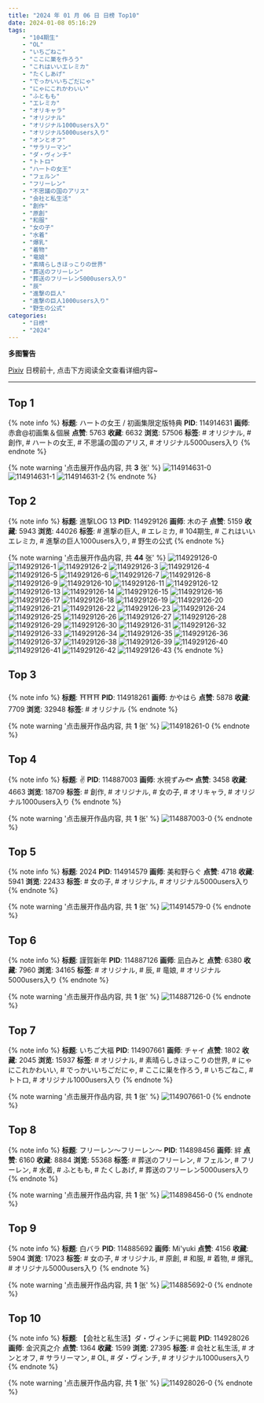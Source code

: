 ```yaml
---
title: "2024 年 01 月 06 日 日榜 Top10"
date: 2024-01-08 05:16:29
tags:
    - "104期生"
    - "OL"
    - "いちごねこ"
    - "ここに巣を作ろう"
    - "これはいいエレミカ"
    - "たくしあげ"
    - "でっかいいちごだにゃ"
    - "にゃにこれかわいい"
    - "ふともも"
    - "エレミカ"
    - "オリキャラ"
    - "オリジナル"
    - "オリジナル1000users入り"
    - "オリジナル5000users入り"
    - "オンとオフ"
    - "サラリーマン"
    - "ダ・ヴィンチ"
    - "トトロ"
    - "ハートの女王"
    - "フェルン"
    - "フリーレン"
    - "不思議の国のアリス"
    - "会社と私生活"
    - "創作"
    - "原創"
    - "和服"
    - "女の子"
    - "水着"
    - "爆乳"
    - "着物"
    - "竜娘"
    - "素晴らしきほっこりの世界"
    - "葬送のフリーレン"
    - "葬送のフリーレン5000users入り"
    - "辰"
    - "進撃の巨人"
    - "進撃の巨人1000users入り"
    - "野生の公式"
categories:
    - "日榜"
    - "2024"
---
```


<i class="fa fa-triangle-exclamation"></i>**多图警告**<i class="fa fa-triangle-exclamation"></i>

[Pixiv](https://www.pixiv.net/) 日榜前十, 点击下方阅读全文查看详细内容~

<!-- more -->

---

## Top 1

{% note info %}
**标题**: ハートの女王 / 初画集限定版特典
**PID**: 114914631 **画师**: 赤倉@初画集＆個展
**点赞**: 5763 **收藏**: 6632 **浏览**: 57506
**标签**: # オリジナル, # 創作, # ハートの女王, # 不思議の国のアリス, # オリジナル5000users入り
{% endnote %}

{% note warning '点击展开作品内容, 共 **3** 张' %}
![114914631-0](https://i.pixiv.re/img-original/img/2024/01/06/00/01/07/114914631_p0.jpg)
![114914631-1](https://i.pixiv.re/img-original/img/2024/01/06/00/01/07/114914631_p1.jpg)
![114914631-2](https://i.pixiv.re/img-original/img/2024/01/06/00/01/07/114914631_p2.jpg)
{% endnote %}

## Top 2

{% note info %}
**标题**: 進撃LOG 13
**PID**: 114929126 **画师**: 木の子
**点赞**: 5159 **收藏**: 5943 **浏览**: 44026
**标签**: # 進撃の巨人, # エレミカ, # 104期生, # これはいいエレミカ, # 進撃の巨人1000users入り, # 野生の公式
{% endnote %}

{% note warning '点击展开作品内容, 共 **44** 张' %}
![114929126-0](https://i.pixiv.re/img-original/img/2024/01/06/14/07/11/114929126_p0.jpg)
![114929126-1](https://i.pixiv.re/img-original/img/2024/01/06/14/07/11/114929126_p1.jpg)
![114929126-2](https://i.pixiv.re/img-original/img/2024/01/06/14/07/11/114929126_p2.jpg)
![114929126-3](https://i.pixiv.re/img-original/img/2024/01/06/14/07/11/114929126_p3.jpg)
![114929126-4](https://i.pixiv.re/img-original/img/2024/01/06/14/07/11/114929126_p4.jpg)
![114929126-5](https://i.pixiv.re/img-original/img/2024/01/06/14/07/11/114929126_p5.jpg)
![114929126-6](https://i.pixiv.re/img-original/img/2024/01/06/14/07/11/114929126_p6.jpg)
![114929126-7](https://i.pixiv.re/img-original/img/2024/01/06/14/07/11/114929126_p7.jpg)
![114929126-8](https://i.pixiv.re/img-original/img/2024/01/06/14/07/11/114929126_p8.jpg)
![114929126-9](https://i.pixiv.re/img-original/img/2024/01/06/14/07/11/114929126_p9.jpg)
![114929126-10](https://i.pixiv.re/img-original/img/2024/01/06/14/07/11/114929126_p10.jpg)
![114929126-11](https://i.pixiv.re/img-original/img/2024/01/06/14/07/11/114929126_p11.jpg)
![114929126-12](https://i.pixiv.re/img-original/img/2024/01/06/14/07/11/114929126_p12.jpg)
![114929126-13](https://i.pixiv.re/img-original/img/2024/01/06/14/07/11/114929126_p13.jpg)
![114929126-14](https://i.pixiv.re/img-original/img/2024/01/06/14/07/11/114929126_p14.jpg)
![114929126-15](https://i.pixiv.re/img-original/img/2024/01/06/14/07/11/114929126_p15.jpg)
![114929126-16](https://i.pixiv.re/img-original/img/2024/01/06/14/07/11/114929126_p16.jpg)
![114929126-17](https://i.pixiv.re/img-original/img/2024/01/06/14/07/11/114929126_p17.jpg)
![114929126-18](https://i.pixiv.re/img-original/img/2024/01/06/14/07/11/114929126_p18.jpg)
![114929126-19](https://i.pixiv.re/img-original/img/2024/01/06/14/07/11/114929126_p19.jpg)
![114929126-20](https://i.pixiv.re/img-original/img/2024/01/06/14/07/11/114929126_p20.jpg)
![114929126-21](https://i.pixiv.re/img-original/img/2024/01/06/14/07/11/114929126_p21.jpg)
![114929126-22](https://i.pixiv.re/img-original/img/2024/01/06/14/07/11/114929126_p22.jpg)
![114929126-23](https://i.pixiv.re/img-original/img/2024/01/06/14/07/11/114929126_p23.jpg)
![114929126-24](https://i.pixiv.re/img-original/img/2024/01/06/14/07/11/114929126_p24.jpg)
![114929126-25](https://i.pixiv.re/img-original/img/2024/01/06/14/07/11/114929126_p25.jpg)
![114929126-26](https://i.pixiv.re/img-original/img/2024/01/06/14/07/11/114929126_p26.jpg)
![114929126-27](https://i.pixiv.re/img-original/img/2024/01/06/14/07/11/114929126_p27.jpg)
![114929126-28](https://i.pixiv.re/img-original/img/2024/01/06/14/07/11/114929126_p28.jpg)
![114929126-29](https://i.pixiv.re/img-original/img/2024/01/06/14/07/11/114929126_p29.jpg)
![114929126-30](https://i.pixiv.re/img-original/img/2024/01/06/14/07/11/114929126_p30.jpg)
![114929126-31](https://i.pixiv.re/img-original/img/2024/01/06/14/07/11/114929126_p31.jpg)
![114929126-32](https://i.pixiv.re/img-original/img/2024/01/06/14/07/11/114929126_p32.jpg)
![114929126-33](https://i.pixiv.re/img-original/img/2024/01/06/14/07/11/114929126_p33.jpg)
![114929126-34](https://i.pixiv.re/img-original/img/2024/01/06/14/07/11/114929126_p34.jpg)
![114929126-35](https://i.pixiv.re/img-original/img/2024/01/06/14/07/11/114929126_p35.jpg)
![114929126-36](https://i.pixiv.re/img-original/img/2024/01/06/14/07/11/114929126_p36.jpg)
![114929126-37](https://i.pixiv.re/img-original/img/2024/01/06/14/07/11/114929126_p37.jpg)
![114929126-38](https://i.pixiv.re/img-original/img/2024/01/06/14/07/11/114929126_p38.jpg)
![114929126-39](https://i.pixiv.re/img-original/img/2024/01/06/14/07/11/114929126_p39.jpg)
![114929126-40](https://i.pixiv.re/img-original/img/2024/01/06/14/07/11/114929126_p40.jpg)
![114929126-41](https://i.pixiv.re/img-original/img/2024/01/06/14/07/11/114929126_p41.jpg)
![114929126-42](https://i.pixiv.re/img-original/img/2024/01/06/14/07/11/114929126_p42.jpg)
![114929126-43](https://i.pixiv.re/img-original/img/2024/01/06/14/07/11/114929126_p43.jpg)
{% endnote %}

## Top 3

{% note info %}
**标题**: ⛩⛩⛩
**PID**: 114918261 **画师**: かやはら
**点赞**: 5878 **收藏**: 7709 **浏览**: 32948
**标签**: # オリジナル
{% endnote %}

{% note warning '点击展开作品内容, 共 **1** 张' %}
![114918261-0](https://i.pixiv.re/img-original/img/2024/01/06/01/57/00/114918261_p0.png)
{% endnote %}

## Top 4

{% note info %}
**标题**: ✌️
**PID**: 114887003 **画师**: 水視ずみ🐟
**点赞**: 3458 **收藏**: 4663 **浏览**: 18709
**标签**: # 創作, # オリジナル, # 女の子, # オリキャラ, # オリジナル1000users入り
{% endnote %}

{% note warning '点击展开作品内容, 共 **1** 张' %}
![114887003-0](https://i.pixiv.re/img-original/img/2024/01/05/00/32/45/114887003_p0.png)
{% endnote %}

## Top 5

{% note info %}
**标题**: 2024
**PID**: 114914579 **画师**: 美和野らぐ
**点赞**: 4718 **收藏**: 5941 **浏览**: 22433
**标签**: # 女の子, # オリジナル, # オリジナル5000users入り
{% endnote %}

{% note warning '点击展开作品内容, 共 **1** 张' %}
![114914579-0](https://i.pixiv.re/img-original/img/2024/01/06/00/03/42/114914579_p0.png)
{% endnote %}

## Top 6

{% note info %}
**标题**: 謹賀新年
**PID**: 114887126 **画师**: 凪白みと
**点赞**: 6380 **收藏**: 7960 **浏览**: 34165
**标签**: # オリジナル, # 辰, # 竜娘, # オリジナル5000users入り
{% endnote %}

{% note warning '点击展开作品内容, 共 **1** 张' %}
![114887126-0](https://i.pixiv.re/img-original/img/2024/01/05/00/36/37/114887126_p0.png)
{% endnote %}

## Top 7

{% note info %}
**标题**: いちご大福
**PID**: 114907661 **画师**: チャイ
**点赞**: 1802 **收藏**: 2045 **浏览**: 15937
**标签**: # オリジナル, # 素晴らしきほっこりの世界, # にゃにこれかわいい, # でっかいいちごだにゃ, # ここに巣を作ろう, # いちごねこ, # トトロ, # オリジナル1000users入り
{% endnote %}

{% note warning '点击展开作品内容, 共 **1** 张' %}
![114907661-0](https://i.pixiv.re/img-original/img/2024/01/05/20/39/22/114907661_p0.png)
{% endnote %}

## Top 8

{% note info %}
**标题**: フリーレン〜フリーレン〜
**PID**: 114898456 **画师**: 絆
**点赞**: 6160 **收藏**: 8884 **浏览**: 55368
**标签**: # 葬送のフリーレン, # フェルン, # フリーレン, # 水着, # ふともも, # たくしあげ, # 葬送のフリーレン5000users入り
{% endnote %}

{% note warning '点击展开作品内容, 共 **1** 张' %}
![114898456-0](https://i.pixiv.re/img-original/img/2024/01/05/13/40/08/114898456_p0.jpg)
{% endnote %}

## Top 9

{% note info %}
**标题**: 白バラ
**PID**: 114885692 **画师**: Mi'yuki
**点赞**: 4156 **收藏**: 5904 **浏览**: 17023
**标签**: # 女の子, # オリジナル, # 原創, # 和服, # 着物, # 爆乳, # オリジナル5000users入り
{% endnote %}

{% note warning '点击展开作品内容, 共 **1** 张' %}
![114885692-0](https://i.pixiv.re/img-original/img/2024/01/05/00/00/22/114885692_p0.png)
{% endnote %}

## Top 10

{% note info %}
**标题**: 【会社と私生活】ダ・ヴィンチに掲載
**PID**: 114928026 **画师**: 金沢真之介
**点赞**: 1364 **收藏**: 1599 **浏览**: 27395
**标签**: # 会社と私生活, # オンとオフ, # サラリーマン, # OL, # ダ・ヴィンチ, # オリジナル1000users入り
{% endnote %}

{% note warning '点击展开作品内容, 共 **1** 张' %}
![114928026-0](https://i.pixiv.re/img-original/img/2024/01/06/13/08/34/114928026_p0.jpg)
{% endnote %}
